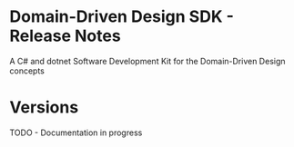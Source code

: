 # Domain-Driven Design SDK - Release Notes
A C# and dotnet Software Development Kit for the Domain-Driven Design concepts


# Versions

TODO - Documentation in progress

